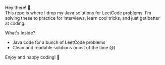 Hey there! 👋  
This repo is where I drop my Java solutions for LeetCode problems. I'm solving these to practice for interviews, learn cool tricks, and just get better at coding.

What's Inside?
- Java code for a bunch of LeetCode problems
- Clean and readable solutions (most of the time 😅)
  
Enjoy and happy coding! 🚀
